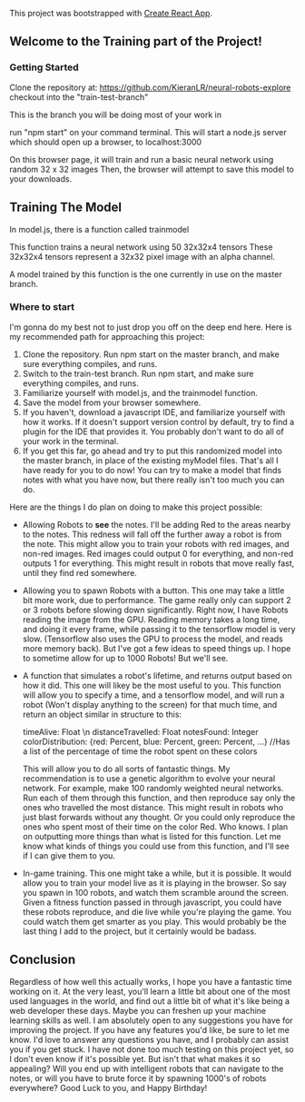 This project was bootstrapped with [Create React App](https://github.com/facebook/create-react-app).

## Welcome to the Training part of the Project!

### Getting Started
Clone the repository at: https://github.com/KieranLR/neural-robots-explore
checkout into the "train-test-branch" 

This is the branch you will be doing most of your work in

run "npm start" on your command terminal. This will start a node.js server which 
should open up a browser, to localhost:3000

On this browser page, it will train and run a basic neural network using random 32 x 32 images
Then, the browser will attempt to save this model to your downloads. 

## Training The Model

In model.js, there is a function called trainmodel

This function trains a neural network using 50 32x32x4 tensors
These 32x32x4 tensors represent a 32x32 pixel image with an alpha channel. 

A model trained by this function is the one currently in use on the master branch.


### Where to start

I'm gonna do my best not to just drop you off on the deep end here. Here is my recommended path
for approaching this project: 

1. Clone the repository. Run npm start on the master branch, and make sure everything compiles, and runs.
2. Switch to the train-test branch. Run npm start, and make sure everything compiles, and runs. 
3. Familiarize yourself with model.js, and the trainmodel function. 
4. Save the model from your browser somewhere. 
5. If you haven't, download a javascript IDE, and familiarize yourself with how it works. If it doesn't support version control by default, try to find a plugin for the IDE that provides it. You probably don't want to do all of your work in the terminal.
6. If you get this far, go ahead and try to put this randomized model into the master branch, in place of the existing myModel files. 
That's all I have ready for you to do now! You can try to make a model that finds notes with what you have now, but there really isn't too much you can do.

Here are the things I do plan on doing to make this project possible: 
* Allowing Robots to **see** the notes. I'll be adding Red to the areas nearby to the notes. This redness will fall off the further away a robot is from the note. This might allow you to train your robots with red images, and non-red images. Red images could output 0 for everything, and non-red outputs 1 for everything. This might result in robots that move really fast, until they find red somewhere.

* Allowing you to spawn Robots with a button. This one may take a little bit more work, due to performance. The game really only can support 2 or 3 robots before slowing down significantly. Right now, I have Robots reading the image from the GPU. Reading memory takes a long time, and doing it every frame, while passing it to the tensorflow model is very slow. (Tensorflow also uses the GPU to process the model, and reads more memory back). But I've got a few ideas to speed things up. I hope to sometime allow for up to 1000 Robots! But we'll see. 

* A function that simulates a robot's lifetime, and returns output based on how it did. This one will likey be the most useful to you. 
This function will allow you to specify a time, and a tensorflow model, and will run a robot (Won't display anything to the screen) for that much time, and return an object similar in structure to this: 

    timeAlive: Float \n
    distanceTravelled: Float
    notesFound: Integer
    colorDistribution: {red: Percent, blue: Percent, green: Percent, ...} //Has a list of the percentage of time the robot spent on
    these colors
  

  This will allow you to do all sorts of fantastic things. My recommendation is to use a genetic algorithm to evolve your neural network. 
For example, make 100 randomly weighted neural networks. Run each of them through this function, and then reproduce say only the ones who travelled the most distance. This might result in robots who just blast forwards without any thought. Or you could only reproduce the ones who spent most of their time on the color Red. Who knows. I plan on outputting more things than what is listed for this function. Let me know what kinds of things you could use from this function, and I'll see if I can give them to you. 

* In-game training. This one might take a while, but it is possible. It would allow you to train your model live as it is playing in the browser. So say you spawn in 100 robots, and watch them scramble around the screen. Given a fitness function passed in through javascript, you could have these robots reproduce, and die live while you're playing the game. You could watch them get smarter as you play. This would probably be the last thing I add to the project, but it certainly would be badass. 

## Conclusion

Regardless of how well this actually works, I hope you have a fantastic time working on it. At the very least, you'll learn a little bit about one of the most used languages in the world, and find out a little bit of what it's like being a web developer these days.
Maybe you can freshen up your machine learning skills as well. 
I am absolutely open to any suggestions you have for improving the project. If you have any features you'd like, be sure to let me know. 
I'd love to answer any questions you have, and I probably can assist you if you get stuck. 
I have not done too much testing on this project yet, so I don't even know if it's possible yet. But isn't that what makes it so appealing? Will you end up with intelligent robots that can navigate to the notes, or will you have to brute force it by spawning 1000's of robots everywhere? Good Luck to you, and Happy Birthday! 











